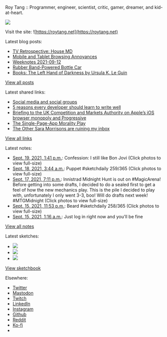 Roy Tang :: Programmer, engineer, scientist, critic, gamer, dreamer, and kid-at-heart.

![](https://roytang.net/static/img/profile.jpg)

Visit the site: ![https://roytang.net](https://roytang.net)

Latest blog posts:

- [TV Retrospective: House MD](https://roytang.net/2021/09/house/)
- [Mobile and Tablet Browsing Annoyances](https://roytang.net/2021/09/mobile-tablet-annoyances/)
- [Weeknotes 2021-09-12](https://roytang.net/2021/09/weeknotes-2021-09-12/)
- [Rubber Band-Powered Bottle Car](https://roytang.net/2021/09/rubber-band-bottle-car/)
- [Books: The Left Hand of Darkness by Ursula K. Le Guin](https://roytang.net/2021/09/lhod/)

[View all posts](https://roytang.net/blog)

Latest shared links:

- [Social media and social groups](https://roytang.net/2021/09/social-media-and-social-groups/)
- [5 reasons every developer should learn to write well](https://roytang.net/2021/09/5-reasons-every-developer-should-learn-to-write-well/)
- [Briefing to the UK Competition and Markets Authority on Apple’s iOS browser monopoly and Progressive](https://roytang.net/2021/09/e70d9944158e48f21f45880e61981adc/)
- [The Single-Page-App Morality Play](https://roytang.net/2021/09/the-single-page-app-morality-play/)
- [The Other Sara Morrisons are ruining my inbox](https://roytang.net/2021/09/the-other-sara-morrisons-are-ruining-my-inbox/)

[View all links](https://roytang.net/links)

Latest notes:

- [Sept. 19, 2021, 1:41 p.m.](https://roytang.net/2021/09/1439464543038496768/): Confession: I still like Bon Jovi (Click photos to view full-size)
- [Sept. 18, 2021, 3:44 a.m.](https://roytang.net/2021/09/1438952030811262979/): Puppet #sketchdaily 259/365 (Click photos to view full-size)
- [Sept. 17, 2021, 7:11 p.m.](https://roytang.net/2021/09/1438822790975483908/): Innistrad Midnight Hunt is out on #MagicArena! Before getting into some drafts, I decided to do a sealed first to get a feel of how the new mechanics play. This is the pile I decided to play with, unfortunately I only went 3-3, boo! Will do drafts next week! #MTGMidnight (Click photos to view full-size)
- [Sept. 15, 2021, 11:53 p.m.](https://roytang.net/2021/09/1438169156013023239/): Beard #sketchdaily 258/365 (Click photos to view full-size)
- [Sept. 15, 2021, 1:16 a.m.](https://roytang.net/2021/09/hcucto5/): Just log in right now and you&#x27;ll be fine

[View all notes](https://roytang.net/notes)

Latest sketches:


- ![](https://roytang.net/media/cache/1e/83/1e835b7386efc1e76fb667b57f9dbbe7.jpg)
- ![](https://roytang.net/media/cache/26/c1/26c1502ee4289262dff76c7da2a2d282.jpg)
- ![](https://roytang.net/media/cache/a3/e4/a3e44816f32918ece310e308b6531be7.jpg)

[View sketchbook](https://roytang.net/albums/sketchbook)


Elsewhere:

- [Twitter](https://twitter.com/roytang)
- [Mastodon](https://mastodon.technology/@roytang)
- [Twitch](https://twitch.tv/twitchyroy)
- [LinkedIn](https://www.linkedin.com/in/roytang)
- [Instagram](https://instagram.com/roytang0400)
- [Github](https://github.com/roytang)
- [Reddit](https://reddit.com/u/hungryroy)
- [Ko-fi](https://ko-fi.com/roytang)
- [](mailto:hello@roytang.net)